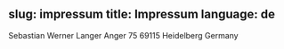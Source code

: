 slug: impressum
title: Impressum
language: de
---

Sebastian Werner
Langer Anger 75
69115 Heidelberg
Germany


